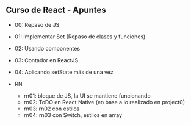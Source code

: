 ## Curso de React - Apuntes

- 00: Repaso de JS
- 01: Implementar Set (Repaso de clases y funciones)
- 02: Usando componentes
- 03: Contador en ReactJS
- 04: Aplicando setState más de una vez

- RN 
    - rn01: bloque de JS,  la UI se mantiene funcionando
    - rn02: ToDO en React Native (en base a lo realizado en project0)
    - rn03: rn02 con estilos
    - rn04: rn03 con Switch, estilos en array